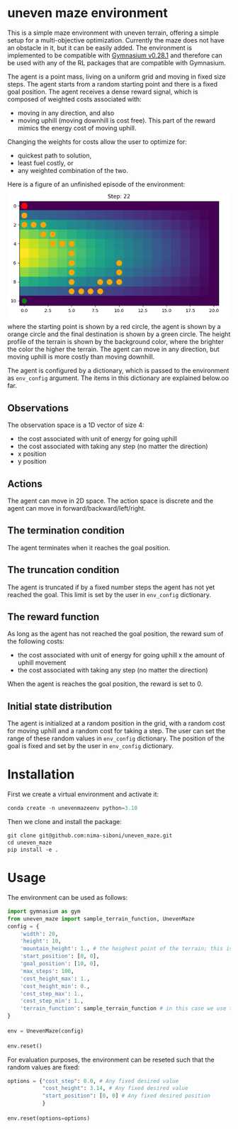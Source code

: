 # uneven maze environment
This is a simple maze environment with uneven terrain, offering a simple setup for a multi-objective optimization.
Currently the maze does not have an obstacle in it, but it can be easily added. The environment is implemented to be compatible with
[Gymnasium v0.28.1](https://gymnasium.farama.org/v0.28.1/) and therefore can be used with any of the RL packages that are compatible with Gymnasium.

The agent is a point mass, living on a uniform grid and moving in fixed size steps. The agent starts from a random starting point and there is a fixed
goal position. The agent receives a dense reward signal, which is composed of weighted costs associated with:
- moving in any direction, and also
- moving uphill (moving downhill is cost free). This part of the reward mimics the energy cost of moving uphill.

Changing the weights for costs allow the user to optimize for:
* quickest path to solution,
* least fuel costly, or
* any weighted combination of the two.

Here is a figure of an unfinished episode of the environment:
![maze](assets/path_22_steps.png)
where the starting point is shown by a red circle, the agent is shown by a orange circle and the final destination is
shown by a green circle. The height profile of the terrain is shown by the background color, where the brighter the color
the higher the terrain. The agent can move in any direction, but moving uphill is more costly than moving downhill.

The agent is configured by a dictionary, which is passed to the environment as `env_config` argument. The items in this dictionary are explained below.oo far.

## Observations
The observation space is a 1D vector of size 4:
- the cost associated with unit of energy for going uphill
- the cost associated with taking any step (no matter the direction)
- x position
- y position

## Actions
The agent can move in 2D space. The action space is discrete and the agent can move in forward/backward/left/right.

## The termination condition
The agent terminates when it reaches the goal position.

## The truncation condition
The agent is truncated if  by a fixed number steps the agent has not yet reached the goal. This limit is
set by the user in `env_config` dictionary.

## The reward function
As long as the agent has not reached the goal position, the reward sum of the following costs:
- the cost associated with unit of energy for going uphill x the amount of uphill movement
- the cost associated with taking any step (no matter the direction)

When the agent is reaches the goal position, the reward is set to 0.

## Initial state distribution
The agent is initialized at a random position in the grid, with a random cost for moving uphill and a random cost for taking a step.
The user can set the range of these random values in `env_config` dictionary. The position of the goal is fixed and set by the user in `env_config` dictionary.

# Installation
First we create a virtual environment and activate it:
```python
conda create -n unevenmazeenv python=3.10
```
Then we clone and install the package:
```
git clone git@github.com:nima-siboni/uneven_maze.git
cd uneven_maze
pip install -e .
```
# Usage
The environment can be used as follows:
```python
import gymnasium as gym
from uneven_maze import sample_terrain_function, UnevenMaze
config = {
    'width': 20,
    'height': 10,
    'mountain_height': 1., # the heighest point of the terrain; this is a parameter of the terrain function
    'start_position': [0, 0],
    'goal_position': [10, 0],
    'max_steps': 100,
    'cost_height_max': 1.,
    'cost_height_min': 0.,
    'cost_step_max': 1.,
    'cost_step_min': 1.,
    'terrain_function': sample_terrain_function # in this case we use the default terrain function
}

env = UnevenMaze(config)

env.reset()
```

For evaluation purposes, the environment can be reseted such that the random values are fixed:
```python
options = {"cost_step": 0.0, # Any fixed desired value
           "cost_height": 3.14, # Any fixed desired value
           "start_position": [0, 0] # Any fixed desired position
           }

env.reset(options=options)
```
